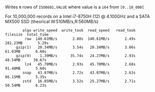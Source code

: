 Writes `N` rows of `ISO8601,VALUE` where value is a `i64` from `[0..10_000[`

For 10,000,000 records on a Intel i7-8750H (12) @ 4.100GHz and a SATA MX500 SSD (theorical W:510MB/s,R:560MB/s)
```
        algo write_speed  write_took  read_speed   read_took    filesize  total_time
         raw  140.61MB/s       2.80s  140.61MB/s       2.49s    281.23MB       5.29s
     gzip(1)   20.34MB/s       3.54s   20.34MB/s       3.06s     61.03MB       6.60s
     gzip(9)    1.39MB/s      35.74s   24.27MB/s       2.93s     48.54MB      38.67s
         lz4   45.70MB/s       2.93s   45.70MB/s       2.68s     91.40MB       5.60s
        snap   43.07MB/s       2.72s   43.07MB/s       2.63s     86.15MB       5.35s
        zstd   16.85MB/s       3.52s   25.27MB/s       2.71s     50.54MB       6.23s
```

